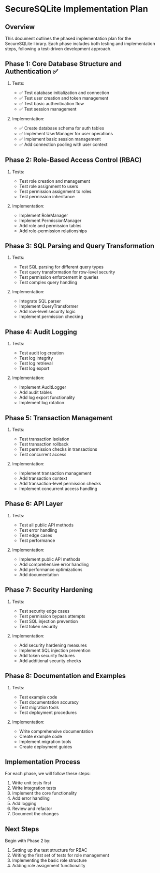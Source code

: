 # SecureSQLite Implementation Plan

## Overview

This document outlines the phased implementation plan for the SecureSQLite library. Each phase includes both testing and implementation steps, following a test-driven development approach.

## Phase 1: Core Database Structure and Authentication ✅

1. Tests:

   - ✅ Test database initialization and connection
   - ✅ Test user creation and token management
   - ✅ Test basic authentication flow
   - ✅ Test session management

2. Implementation:
   - ✅ Create database schema for auth tables
   - ✅ Implement UserManager for user operations
   - ✅ Implement basic session management
   - ✅ Add connection pooling with user context

## Phase 2: Role-Based Access Control (RBAC)

1. Tests:

   - Test role creation and management
   - Test role assignment to users
   - Test permission assignment to roles
   - Test permission inheritance

2. Implementation:
   - Implement RoleManager
   - Implement PermissionManager
   - Add role and permission tables
   - Add role-permission relationships

## Phase 3: SQL Parsing and Query Transformation

1. Tests:

   - Test SQL parsing for different query types
   - Test query transformation for row-level security
   - Test permission enforcement in queries
   - Test complex query handling

2. Implementation:
   - Integrate SQL parser
   - Implement QueryTransformer
   - Add row-level security logic
   - Implement permission checking

## Phase 4: Audit Logging

1. Tests:

   - Test audit log creation
   - Test log integrity
   - Test log retrieval
   - Test log export

2. Implementation:
   - Implement AuditLogger
   - Add audit tables
   - Add log export functionality
   - Implement log rotation

## Phase 5: Transaction Management

1. Tests:

   - Test transaction isolation
   - Test transaction rollback
   - Test permission checks in transactions
   - Test concurrent access

2. Implementation:
   - Implement transaction management
   - Add transaction context
   - Add transaction-level permission checks
   - Implement concurrent access handling

## Phase 6: API Layer

1. Tests:

   - Test all public API methods
   - Test error handling
   - Test edge cases
   - Test performance

2. Implementation:
   - Implement public API methods
   - Add comprehensive error handling
   - Add performance optimizations
   - Add documentation

## Phase 7: Security Hardening

1. Tests:

   - Test security edge cases
   - Test permission bypass attempts
   - Test SQL injection prevention
   - Test token security

2. Implementation:
   - Add security hardening measures
   - Implement SQL injection prevention
   - Add token security features
   - Add additional security checks

## Phase 8: Documentation and Examples

1. Tests:

   - Test example code
   - Test documentation accuracy
   - Test migration tools
   - Test deployment procedures

2. Implementation:
   - Write comprehensive documentation
   - Create example code
   - Implement migration tools
   - Create deployment guides

## Implementation Process

For each phase, we will follow these steps:

1. Write unit tests first
2. Write integration tests
3. Implement the core functionality
4. Add error handling
5. Add logging
6. Review and refactor
7. Document the changes

## Next Steps

Begin with Phase 2 by:

1. Setting up the test structure for RBAC
2. Writing the first set of tests for role management
3. Implementing the basic role structure
4. Adding role assignment functionality
